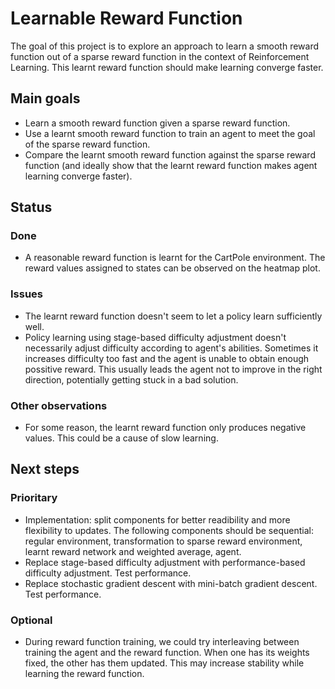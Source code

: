 # Learnable Reward Function

The goal of this project is to explore an approach to learn a smooth reward function out of a sparse reward function in the context of Reinforcement Learning. This learnt reward function should make learning converge faster.

## Main goals

* Learn a smooth reward function given a sparse reward function.
* Use a learnt smooth reward function to train an agent to meet the goal of the sparse reward function.
* Compare the learnt smooth reward function against the sparse reward function (and ideally show that the learnt reward function makes agent learning converge faster).


## Status

### Done

* A reasonable reward function is learnt for the CartPole environment. The reward values assigned to states can be observed on the heatmap plot.

### Issues

* The learnt reward function doesn't seem to let a policy learn sufficiently well.
* Policy learning using stage-based difficulty adjustment doesn't necessarily adjust difficulty according to agent's abilities. Sometimes it increases difficulty too fast and the agent is unable to obtain enough possitive reward. This usually leads the agent not to improve in the right direction, potentially getting stuck in a bad solution.

### Other observations

* For some reason, the learnt reward function only produces negative values. This could be a cause of slow learning.


## Next steps

### Prioritary

* Implementation: split components for better readibility and more flexibility to updates. The following components should be sequential: regular environment, transformation to sparse reward environment, learnt reward network and weighted average, agent.
* Replace stage-based difficulty adjustment with performance-based difficulty adjustment. Test performance.
* Replace stochastic gradient descent with mini-batch gradient descent. Test performance.

### Optional

* During reward function training, we could try interleaving between training the agent and the reward function. When one has its weights fixed, the other has them updated. This may increase stability while learning the reward function.
